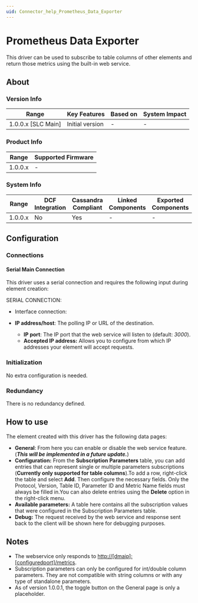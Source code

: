 ```yaml
---
uid: Connector_help_Prometheus_Data_Exporter
---
```


# Prometheus Data Exporter

This driver can be used to subscribe to table columns of other elements and return those metrics using the built-in web service.

## About

### Version Info

| **Range**            | **Key Features** | **Based on** | **System Impact** |
|----------------------|------------------|--------------|-------------------|
| 1.0.0.x \[SLC Main\] | Initial version  | \-           | \-                |

### Product Info

| **Range** | **Supported Firmware** |
|-----------|------------------------|
| 1.0.0.x   | \-                     |

### System Info

| **Range** | **DCF Integration** | **Cassandra Compliant** | **Linked Components** | **Exported Components** |
|-----------|---------------------|-------------------------|-----------------------|-------------------------|
| 1.0.0.x   | No                  | Yes                     | \-                    | \-                      |

## Configuration

### Connections

#### Serial Main Connection

This driver uses a serial connection and requires the following input during element creation:

SERIAL CONNECTION:

- Interface connection:

- **IP address/host**: The polling IP or URL of the destination.
  - **IP port**: The IP port that the web service will listen to (default: *3000*).
  - **Accepted IP address:** Allows you to configure from which IP addresses your element will accept requests.

### Initialization

No extra configuration is needed.

### Redundancy

There is no redundancy defined.

## How to use

The element created with this driver has the following data pages:

- **General**: From here you can enable or disable the web service feature. (***This will be implemented in a future update.***)
- **Configuration:** From the **Subscription Parameters** table, you can add entries that can represent single or multiple parameters subscriptions (**Currently only supported for table columns**).To add a row, right-click the table and select **Add**. Then configure the necessary fields. Only the Protocol, Version, Table ID, Parameter ID and Metric Name fields must always be filled in.You can also delete entries using the **Delete** option in the right-click menu.
- **Available parameters:** A table here contains all the subscription values that were configured in the Subscription Parameters table.
- **Debug:** The request received by the web service and response sent back to the client will be shown here for debugging purposes.

## Notes

- The webservice only responds to [http://\[dmaip\]:\[configuredport\]/metrics]().
- Subscription parameters can only be configured for int/double column parameters. They are not compatible with string columns or with any type of standalone parameters.
- As of version 1.0.0.1, the toggle button on the General page is only a placeholder.
